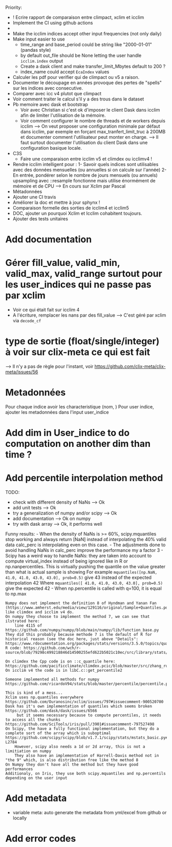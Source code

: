 Priority:
- ! Ecrire rapport de comparaison entre climpact, xclim et icclim
- Implement the CI using github actions
- 
- Make the icclim indices accept other input frequencies (not only daily)
- Make input easier to use
  - time_range and base_period could be string like "2000-01-01" (pandas style)
  - by default out_file should be None letting the user handle `icclim.index` output
  - Create a dask client and make transfer_limit_Mbytes default to 200 ?
  - index_name could accept `EcaIndex` values
- Calculer les pdf pour verifier qui de climpact ou v5 a raison.
- Documenter le découpage en années provoque des pertes de "spells" sur les indices avec consecutive.
- Comparer avec icc v4 plutot que climpact
- Voir comment traiter le calcul s'il y a des trous dans le dataset
- Pb memoire avec dask et bootstrap
  - Voir avec Christian si c'est ok d'imposer le client Dask dans icclim afin de limiter l'utilisation de la mémoire.
  - Voir comment configurer le nombre de threads et de workers depuis icclim
  --> On veut proposer une configuration minimale par défaut dans icclim, par exemple en forçant max_tranfert_limit_truc à 200MB
      et documenter comment l'utilisateur peut monter en charge.
  --> Il faut surtout documenter l'utilisation du client Dask dans une configuration basique locale.
- C3S
  - Faire une comparaison entre icclim v5 et climdex ou icclimv4 !
- Rendre icclim intelligent pour :
  1- Savoir quels indices sont utilisables avec des données mensuelles (ou annuelles si on calcule sur l'année)
  2- En entrée, pondérer selon le nombre de jours mensuels (ou annuels) 
     upsampling avec ::resample fonctionne mais utilise énormément de mémoire et de CPU
  --> En cours sur Xclim par Pascal
- Métadonnées
- Ajouter une CI travis
- Améliorer la doc et mettre à jour sphynx !
- Comparaison formelle des sorties de icclim4 et icclim5
- DOC, ajouter un pourquoi Xclim et Icclim cohabitent toujours.
- Ajouter des tests unitaires

# Add documentation

# Gérer fill_value, valid_min, valid_max, valid_range surtout pour les user_indices qui ne passe pas par xclim
 - Voir ce qui était fait sur icclim 4
 - A l'écriture, remplacer les nans par des fill_value
  --> C'est géré par xclim via `decode_cf`
# type de sortie (float/single/integer) à voir sur clix-meta ce qui est fait
 --> Il n'y a pas de règle pour l'instant, voir https://github.com/clix-meta/clix-meta/issues/56

# Metadonnées
Pour chaque indice avoir les characteristique (nom, )
Pour user indice, ajouter les metadonnées dans l'input user_indice


# Add dim in User_indice to do computation on another dim than time ?

# Add percentile interpolation method
  TODO:
   - check with different density of NaNs --> Ok
   - add unit tests  --> Ok
   - try a generalization of numpy and/or scipy --> Ok
   - add documentation --> Ok on numpy
   - try with dask array --> Ok, it performs well

  Funny results:
    - When the density of NaNs is >= 60%, scipy.mquantiles stop working and always return [NaN] instead of interpolating the 40% valid data
      calc_perc is interpolating even on this case.
    - The adjustments done to avoid handling NaNs in calc_perc improve the performance my a factor 3
    - Scipy has a weird way to handle NaNs: they are taken into account to compute virtual_index instead of being ignored like in R or np.nanpercentiles.
      This is virtually pushing the quantile on the value greater than what is actual sample is showing
      For example `mquantiles([np.NaN, 41.0, 41.0, 43.0, 43.0], prob=0.5)` give 43 instead of the expected interpolation 42
      Where `mquantiles([ 41.0, 41.0, 43.0, 43.0], prob=0.5)` give the expected 42
    - When np.percentile is called with q=100, it is equal to  np.max

    Numpy does not implement the definition 8 of Hyndman and Yanan Fan (https://www.amherst.edu/media/view/129116/original/Sample+Quantiles.pdf)
    like climdex and icclim v4 do.
    On numpy they choose to implement the method 7, we can see that ilstrated here:
        line 4115 of https://github.com/numpy/numpy/blob/main/numpy/lib/function_base.py
    They did this probably because methode 7 is the default of R for historical reason (see the doc here, just above "Details": https://www.rdocumentation.org/packages/stats/versions/3.5.0/topics/quantile)
    R code: https://github.com/wch/r-source/blob/79298c499218846d14500255efd622b5021c10ec/src/library/stats/R/quantile.R

    On climdex the Cpp code is on ::c_quantile here: https://github.com/pacificclimate/climdex.pcic/blob/master/src/zhang_running_quantile.cc
    On icclim v4 the code is in libC.c::get_percentile2

    Someone implemented all methods for numpy https://github.com/ricardoV94/stats/blob/master/percentile/percentile.py

    This is kind of a mess...
    Xclim uses np.quantiles everywhere https://github.com/Ouranosinc/xclim/issues/797#issuecomment-900520700
    Dask has it's own implementation of quantiles which seems broken https://github.com/dask/dask/issues/6566
         but it seems necessary because to compute percentiles, it needs to access all the chunks https://github.com/SciTools/iris/pull/3901#issuecomment-797527498
    On Scipy, the have a fully functional implementation, but they do a complete sort of the array which is suboptimal https://github.com/scipy/scipy/blob/v1.7.1/scipy/stats/mstats_basic.py#L2659-L2784
        However, scipy also needs a 1d or 2d array, this is not a limitiation on numpy
        They also have an implementation of Harrell-Davis method not in "the 9" which, is also distribution free like the method 8
    On Numpy they don't have all the method but they have good performances
    Additionaly, on Iris, they use both scipy.mquantiles and np.percentils depending on the user input

# Add metadata
 - variable meta: auto generate the metadata from yml/excel from github or locally

# Add error codes
